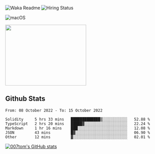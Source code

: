 ![Waka Readme](https://github.com/007tom/007tom/workflows/Waka%20Readme/badge.svg)
![Hiring Status](https://img.shields.io/badge/Hireable-true-green)
<!-- ### Hi there 👋🏿 -->

<!--
**007tom/007tom** is a ✨ _special_ ✨ repository because its `README.md` (this file) appears on your GitHub profile.

Here are some ideas to get you started:
-->

<!--
- 🔭 I’m currently working on [SoftMaple](https://github.com/SoftMaple):
-->

<!-- - 🌱 I’m currently learning ...  -->
<!-- - 👯 I’m looking for ... -->
<!-- - 🤔 I’m looking for help with Javascript AST or Parser ... -->
<!-- - 💬 Ask me about ... -->
<!-- - 📫 How to reach me: ... -->
<!-- - 😄 Pronouns: ... -->
<!-- - ⚡ Fun fact: ... -->
<!--
-->

![macOS](https://img.shields.io/badge/Macbook%20Pro-Monterey%20%7C%2013--inch%20%7C%2016%20GB%20%7C%202020-%23000000?style=flat&logo=apple&logoColor=%23ffffff)

<img src="https://user-images.githubusercontent.com/31362988/165692768-690ffd03-1b8b-4d1b-92ea-bc7e60ebd043.png" width=256 height=192 />

## Github Stats

<!--START_SECTION:waka-->

```text
From: 08 October 2022 - To: 15 October 2022

Solidity     5 hrs 33 mins   █████████████▒░░░░░░░░░░░   52.88 %
TypeScript   2 hrs 20 mins   █████▓░░░░░░░░░░░░░░░░░░░   22.24 %
Markdown     1 hr 16 mins    ███░░░░░░░░░░░░░░░░░░░░░░   12.08 %
JSON         43 mins         █▓░░░░░░░░░░░░░░░░░░░░░░░   06.90 %
Other        12 mins         ▓░░░░░░░░░░░░░░░░░░░░░░░░   02.01 %
```

<!--END_SECTION:waka-->


[![007tom's GitHub stats](https://github-readme-stats.vercel.app/api?username=zhyd1997&count_private=true&show_icons=true&theme=react)
](https://github.com/anuraghazra/github-readme-stats)
